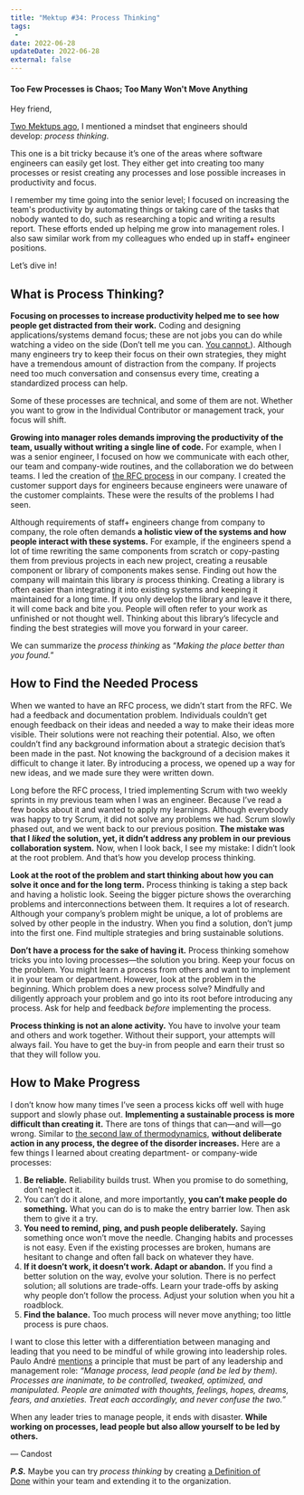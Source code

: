 ```yaml
---
title: "Mektup #34: Process Thinking"
tags:
 -
date: 2022-06-28
updateDate: 2022-06-28
external: false
---
```



#### Too Few Processes is Chaos; Too Many Won't Move Anything

Hey friend,

[Two Mektups ago](/newsletter/mektup-32/), I mentioned a mindset that engineers should develop: _process thinking_.

This one is a bit tricky because it’s one of the areas where software engineers can easily get lost. They either get into creating too many processes or resist creating any processes and lose possible increases in productivity and focus.

I remember my time going into the senior level; I focused on increasing the team's productivity by automating things or taking care of the tasks that nobody wanted to do, such as researching a topic and writing a results report. These efforts ended up helping me grow into management roles. I also saw similar work from my colleagues who ended up in staff+ engineer positions.

Let’s dive in!

## What is Process Thinking?

**Focusing on processes to increase productivity helped me to see how people get distracted from their work.** Coding and designing applications/systems demand focus; these are not jobs you can do while watching a video on the side (Don’t tell me you can. [You cannot.](https://www.psychologytoday.com/us/blog/creativity-without-borders/201405/the-myth-multitasking)). Although many engineers try to keep their focus on their own strategies, they might have a tremendous amount of distraction from the company. If projects need too much conversation and consensus every time, creating a standardized process can help.

Some of these processes are technical, and some of them are not. Whether you want to grow in the Individual Contributor or management track, your focus will shift.

**Growing into manager roles demands improving the productivity of the team, usually without writing a single line of code.** For example, when I was a senior engineer, I focused on how we communicate with each other, our team and company-wide routines, and the collaboration we do between teams. I led the creation of [the RFC process](/how-to-stop-endless-discussions) in our company. I created the customer support days for engineers because engineers were unaware of the customer complaints. These were the results of the problems I had seen.

Although requirements of staff+ engineers change from company to company, the role often demands **a holistic view of the systems and how people interact with these systems.** For example, if the engineers spend a lot of time rewriting the same components from scratch or copy-pasting them from previous projects in each new project, creating a reusable component or library of components makes sense. Finding out how the company will maintain this library _is_ process thinking. Creating a library is often easier than integrating it into existing systems and keeping it maintained for a long time. If you only develop the library and leave it there, it will come back and bite you. People will often refer to your work as unfinished or not thought well. Thinking about this library’s lifecycle and finding the best strategies will move you forward in your career.

We can summarize the _process thinking_ as “_Making the place better than you found._”

## How to Find the Needed Process

When we wanted to have an RFC process, we didn’t start from the RFC. We had a feedback and documentation problem. Individuals couldn’t get enough feedback on their ideas and needed a way to make their ideas more visible. Their solutions were not reaching their potential. Also, we often couldn’t find any background information about a strategic decision that’s been made in the past. Not knowing the background of a decision makes it difficult to change it later. By introducing a process, we opened up a way for new ideas, and we made sure they were written down.

Long before the RFC process, I tried implementing Scrum with two weekly sprints in my previous team when I was an engineer. Because I’ve read a few books about it and wanted to apply my learnings. Although everybody was happy to try Scrum, it did not solve any problems we had. Scrum slowly phased out, and we went back to our previous position. **The mistake was that I** _**liked**_ **the solution, yet, it didn’t address any problem in our previous collaboration system.** Now, when I look back, I see my mistake: I didn’t look at the root problem. And that’s how you develop process thinking.

**Look at the root of the problem and start thinking about how you can solve it once and for the long term.** Process thinking is taking a step back and having a holistic look. Seeing the bigger picture shows the overarching problems and interconnections between them. It requires a lot of research. Although your company’s problem might be unique, a lot of problems are solved by other people in the industry. When you find a solution, don’t jump into the first one. Find multiple strategies and bring sustainable solutions.

**Don’t have a process for the sake of having it.** Process thinking somehow tricks you into loving processes—the solution you bring. Keep your focus on the problem. You might learn a process from others and want to implement it in your team or department. However, look at the problem in the beginning. Which problem does a new process solve? Mindfully and diligently approach your problem and go into its root before introducing any process. Ask for help and feedback _before_ implementing the process.

**Process thinking is not an alone activity.** You have to involve your team and others and work together. Without their support, your attempts will always fail. You have to get the buy-in from people and earn their trust so that they will follow you.

## How to Make Progress

I don’t know how many times I’ve seen a process kicks off well with huge support and slowly phase out. **Implementing a sustainable process is more difficult than creating it.** There are tons of things that can—and will—go wrong. Similar to [the second law of thermodynamics](https://en.wikipedia.org/wiki/Second_law_of_thermodynamics), **without deliberate action in any process, the degree of the disorder increases.** Here are a few things I learned about creating department- or company-wide processes:

1. **Be reliable.** Reliability builds trust. When you promise to do something, don’t neglect it.
2. You can’t do it alone, and more importantly, **you can’t make people do something.** What you can do is to make the entry barrier low. Then ask them to give it a try.
3. **You need to remind, ping, and push people deliberately.** Saying something once won’t move the needle. Changing habits and processes is not easy. Even if the existing processes are broken, humans are hesitant to change and often fall back on whatever they have.
4. **If it doesn’t work, it doesn’t work. Adapt or abandon.** If you find a better solution on the way, evolve your solution. There is no perfect solution; all solutions are trade-offs. Learn your trade-offs by asking why people don’t follow the process. Adjust your solution when you hit a roadblock.
5. **Find the balance.** Too much process will never move anything; too little process is pure chaos.

I want to close this letter with a differentiation between managing and leading that you need to be mindful of while growing into leadership roles. Paulo André [mentions](https://hagakure.substack.com/p/twh35-20-principles-i-strive-to-live) a principle that must be part of any leadership and management role: _“Manage process, lead people (and be led by them). Processes are inanimate, to be controlled, tweaked, optimized, and manipulated. People are animated with thoughts, feelings, hopes, dreams, fears, and anxieties. Treat each accordingly, and never confuse the two.”_

When any leader tries to manage people, it ends with disaster. **While working on processes, lead people but also allow yourself to be led by others.**

— Candost

_**P.S.**_ Maybe you can try _process thinking_ by creating [a Definition of Done](/newsletter/mektup-26/) within your team and extending it to the organization.
